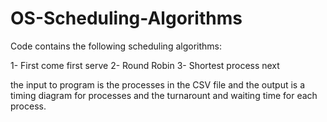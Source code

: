 # OS-Scheduling-Algorithms

Code contains the following scheduling algorithms:

1- First come first serve
2- Round Robin
3- Shortest process next

the input to program is the processes in the CSV file and the output is a timing diagram for processes and the turnarount and waiting time for each process.
